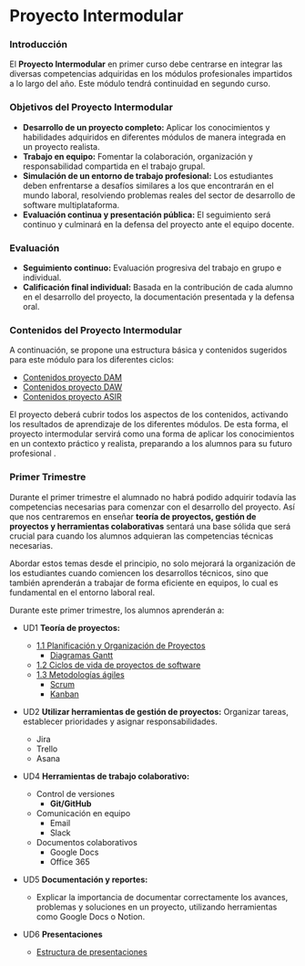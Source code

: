 
# Proyecto Intermodular

### Introducción

El **Proyecto Intermodular** en primer curso debe centrarse en integrar las diversas competencias adquiridas en los módulos profesionales impartidos a lo largo del año. Este módulo tendrá continuidad en segundo curso.

### Objetivos del Proyecto Intermodular

- **Desarrollo de un proyecto completo:** Aplicar los conocimientos y habilidades adquiridos en diferentes módulos de manera integrada en un proyecto realista.
- **Trabajo en equipo:** Fomentar la colaboración, organización y responsabilidad compartida en el trabajo grupal.
- **Simulación de un entorno de trabajo profesional:** Los estudiantes deben enfrentarse a desafíos similares a los que encontrarán en el mundo laboral, resolviendo problemas reales del sector de desarrollo de software multiplataforma.
- **Evaluación continua y presentación pública:** El seguimiento será continuo y culminará en la defensa del proyecto ante el equipo docente.

### Evaluación

- **Seguimiento continuo:** Evaluación progresiva del trabajo en grupo e individual.
- **Calificación final individual:** Basada en la contribución de cada alumno en el desarrollo del proyecto, la documentación presentada y la defensa oral.

### Contenidos del Proyecto Intermodular

A continuación, se propone una estructura básica y contenidos sugeridos para este módulo para los diferentes ciclos:

- [Contenidos proyecto DAM](contenidosDAM.md)
- [Contenidos proyecto DAW](contenidosDAW.md)
- [Contenidos proyecto ASIR](contenidosASIR.md)

El proyecto deberá cubrir todos los aspectos de los contenidos, activando los resultados de aprendizaje de los diferentes módulos. De esta forma, el proyecto intermodular servirá como una forma de aplicar los conocimientos en un contexto práctico y realista, preparando a los alumnos para su futuro profesional .


### Primer Trimestre

Durante el primer trimestre el alumnado no habrá podido adquirir todavía las competencias necesarias para comenzar con el desarrollo del proyecto. Así que nos centraremos en enseñar **teoría de proyectos, gestión de proyectos y herramientas colaborativas** sentará una base sólida que será crucial para cuando los alumnos adquieran las competencias técnicas necesarias.

Abordar estos temas desde el principio, no solo mejorará la organización de los estudiantes cuando comiencen los desarrollos técnicos, sino que también aprenderán a trabajar de forma eficiente en equipos, lo cual es fundamental en el entorno laboral real.

Durante este primer trimestre, los alumnos aprenderán a:

- UD1 **Teoría de proyectos:** 
	- [1.1 Planificación y Organización de Proyectos](UD1/planificacion_proyectos.md)
		- [Diagramas Gantt](UD1/diagrama_gantt.md)
	- [1.2 Ciclos de vida de proyectos de software](UD1/life_cycle_software.md)
	- [1.3 Metodologías ágiles](UD1/metodologias_agiles.md)
		- [Scrum](UD1/scrum.md)
		- [Kanban](UD1/kanban.md)
		
- UD2 **Utilizar herramientas de gestión de proyectos:** Organizar tareas, establecer prioridades y asignar responsabilidades.	
	- Jira
	- Trello
	- Asana
	
- UD4 **Herramientas de trabajo colaborativo:** 
	- Control de versiones
		- **Git/GitHub**
	- Comunicación en equipo
		- Email
		- Slack
	- Documentos colaborativos
		- Google Docs
		- Office 365
	
- UD5 **Documentación y reportes:** 
	- Explicar la importancia de documentar correctamente los avances, problemas y soluciones en un proyecto, utilizando herramientas como Google Docs o Notion.
	
- UD6 **Presentaciones**
	- [Estructura de presentaciones](UD6/presentaciones.md)
